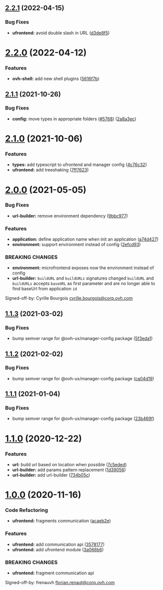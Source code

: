 ## [2.2.1](https://github.com/ovh/manager/compare/@ovh-ux/ufrontend@2.2.0...@ovh-ux/ufrontend@2.2.1) (2022-04-15)


### Bug Fixes

* **ufrontend:** avoid double slash in URL ([d3de8f5](https://github.com/ovh/manager/commit/d3de8f53942c6e94cd91862af82d168ca6841871))



# [2.2.0](https://github.com/ovh/manager/compare/@ovh-ux/ufrontend@2.1.1...@ovh-ux/ufrontend@2.2.0) (2022-04-12)


### Features

* **ovh-shell:** add new shell plugins ([5616f7b](https://github.com/ovh/manager/commit/5616f7bf829404510e86fa26cf2dd06facfc65a8))



## [2.1.1](https://github.com/ovh/manager/compare/@ovh-ux/ufrontend@2.1.0...@ovh-ux/ufrontend@2.1.1) (2021-10-26)


### Bug Fixes

* **config:** move types in appropriate folders ([#5768](https://github.com/ovh/manager/issues/5768)) ([2a8a3ec](https://github.com/ovh/manager/commit/2a8a3ecca270e104296b103b41de285eaf515c15))



# [2.1.0](https://github.com/ovh/manager/compare/@ovh-ux/ufrontend@2.0.0...@ovh-ux/ufrontend@2.1.0) (2021-10-06)


### Features

* **types:** add typescript to ufrontend and manager config ([4c76c32](https://github.com/ovh/manager/commit/4c76c325157939fdce0baf1c739bf606cd846f33))
* **ufrontend:** add treeshaking ([7ff7623](https://github.com/ovh/manager/commit/7ff7623b2d13b6f2aea2d3a4bfd9d62e169e93c6))



# [2.0.0](https://github.com/ovh/manager/compare/@ovh-ux/ufrontend@1.1.3...@ovh-ux/ufrontend@2.0.0) (2021-05-05)


### Bug Fixes

* **url-builder:** remove environment dependency ([9bbc977](https://github.com/ovh/manager/commit/9bbc9771b4ef04cdb10eda8d34a2406ba27f53f1))


### Features

* **application:** define application name when init an application ([a74d427](https://github.com/ovh/manager/commit/a74d42761be3f8892b9af3842451fe850434cece))
* **environment:** support environment instead of config ([2efcd93](https://github.com/ovh/manager/commit/2efcd9302973fffb9273950efe70650edab9ee14))


### BREAKING CHANGES

* **environment:** microfrontend exposes now the environment instead of config
* **url-builder:** `buildURL` and `buildURLs` signatures changed
  `buildURL` and `buildURLs` accepts `baseURL` as first parameter
  and are no longer able to find baseUrl from application `id`

Signed-off-by: Cyrille Bourgois <cyrille.bourgois@corp.ovh.com>



## [1.1.3](https://github.com/ovh/manager/compare/@ovh-ux/ufrontend@1.1.2...@ovh-ux/ufrontend@1.1.3) (2021-03-02)


### Bug Fixes

* bump semver range for @ovh-ux/manager-config package ([5f3eda1](https://github.com/ovh/manager/commit/5f3eda16abd4df3b46cdde241c827a1d1d6dc80c))



## [1.1.2](https://github.com/ovh/manager/compare/@ovh-ux/ufrontend@1.1.1...@ovh-ux/ufrontend@1.1.2) (2021-02-02)


### Bug Fixes

* bump semver range for @ovh-ux/manager-config package ([ca04d19](https://github.com/ovh/manager/commit/ca04d19b7a038544f1b5e3b211d0a1c3b70a0d5b))



## [1.1.1](https://github.com/ovh/manager/compare/@ovh-ux/ufrontend@1.1.0...@ovh-ux/ufrontend@1.1.1) (2021-01-04)


### Bug Fixes

* bump semver range for @ovh-ux/manager-config package ([23b469f](https://github.com/ovh/manager/commit/23b469f6264610c47076da908f688e8069f19c76))



# [1.1.0](https://github.com/ovh/manager/compare/@ovh-ux/ufrontend@1.0.0...@ovh-ux/ufrontend@1.1.0) (2020-12-22)


### Features

* **url:** build url based on location when possible ([7c5eded](https://github.com/ovh/manager/commit/7c5ededa5ad1c943ffc31b4aa5bf0f6b25d64e87))
* **url-builder:** add params pattern replacement ([1d39056](https://github.com/ovh/manager/commit/1d390567c671a5071706864fd1086648003e6456))
* **url-builder:** add url-builder ([734b05c](https://github.com/ovh/manager/commit/734b05c50198424fcfffc9917db47a2abb92be3d))



# [1.0.0](https://github.com/ovh/manager/compare/@ovh-ux/ufrontend@0.0.0...@ovh-ux/ufrontend@1.0.0) (2020-11-16)


### Code Refactoring

* **ufrontend:** fragments communication ([acaeb2e](https://github.com/ovh/manager/commit/acaeb2e9d1541e491c995fd41bb7cb0f6cd112ad))


### Features

* **ufrontend:** add communication api ([3578177](https://github.com/ovh/manager/commit/35781776e132fa0188ca662a8dfa84b84a296f35))
* **ufrontend:** add ufrontend module ([3a066b6](https://github.com/ovh/manager/commit/3a066b640ba40260f94587d36f9cc8075ced60cf))


### BREAKING CHANGES

* **ufrontend:** fragment communication api

Signed-off-by: frenauvh <florian.renaut@corp.ovh.com>



